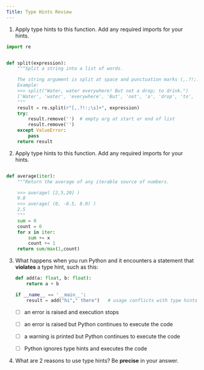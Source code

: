 ```yaml
---
Title: Type Hints Review
---
```


1. Apply type hints to this function.  Add any required imports for your hints.

```python
import re


def split(expression):
    """Split a string into a list of words.

    The string argument is split at space and punctuation marks (,.?!;:).
    Example:
    >>> split("Water, water everywhere! But not a drop; to drink.")
    ['Water', 'water', 'everywhere', 'But', 'not', 'a', 'drop', 'to', 'drink']
    """
    result = re.split(r"[,.?!:;\s]+", expression)
    try:
        result.remove('')  # empty arg at start or end of list
        result.remove('')
    except ValueError:
        pass
    return result
```

2. Apply type hints to this function.  Add any required imports for your hints.

```python

def average(iter):
    """Return the average of any iterable source of numbers.

    >>> average( [2,5,20] )
    9.0
    >>> average( (0, -0.5, 8.0) )
    2.5
    """
    sum = 0
    count = 0
    for x in iter:
        sum += x
        count += 1
    return sum/max(1,count)
```

3. What happens when you run Python and it encounters a statement that **violates** a type hint, such as this:
   ```python
   def add(a: float, b: float):
       return a + b

   if __name__ == '__main__':
       result = add("hi"," there")   # usage conflicts with type hints
   ```
   - [ ] an error is raised and execution stops
   - [ ] an error is raised but Python continues to execute the code
   - [ ] a warning is printed but Python continues to execute the code
   - [ ] Python ignores type hints and executes the code


4. What are 2 reasons to use type hints?  Be **precise** in your answer.


